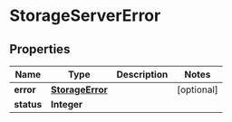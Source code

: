 
# StorageServerError

## Properties
Name | Type | Description | Notes
------------ | ------------- | ------------- | -------------
**error** | [**StorageError**](StorageError.md) |  |  [optional]
**status** | **Integer** |  | 



